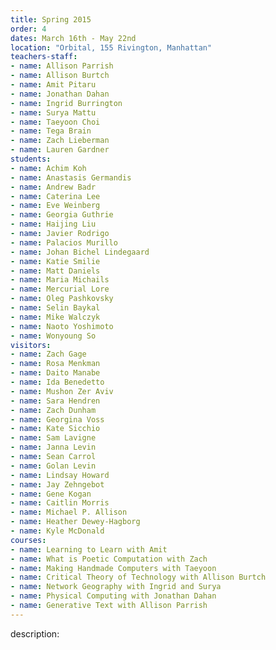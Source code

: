 ```yaml
---
title: Spring 2015
order: 4
dates: March 16th - May 22nd
location: "Orbital, 155 Rivington, Manhattan"
teachers-staff:
- name: Allison Parrish
- name: Allison Burtch
- name: Amit Pitaru
- name: Jonathan Dahan
- name: Ingrid Burrington
- name: Surya Mattu
- name: Taeyoon Choi
- name: Tega Brain
- name: Zach Lieberman
- name: Lauren Gardner
students: 
- name: Achim Koh
- name: Anastasis Germandis
- name: Andrew Badr
- name: Caterina Lee
- name: Eve Weinberg
- name: Georgia Guthrie
- name: Haijing Liu
- name: Javier Rodrigo 
- name: Palacios Murillo
- name: Johan Bichel Lindegaard
- name: Katie Smilie
- name: Matt Daniels
- name: Maria Michails 
- name: Mercurial Lore 
- name: Oleg Pashkovsky
- name: Selin Baykal
- name: Mike Walczyk
- name: Naoto Yoshimoto
- name: Wonyoung So
visitors:
- name: Zach Gage 
- name: Rosa Menkman
- name: Daito Manabe
- name: Ida Benedetto
- name: Mushon Zer Aviv
- name: Sara Hendren
- name: Zach Dunham
- name: Georgina Voss
- name: Kate Sicchio
- name: Sam Lavigne
- name: Janna Levin
- name: Sean Carrol
- name: Golan Levin
- name: Lindsay Howard
- name: Jay Zehngebot
- name: Gene Kogan
- name: Caitlin Morris
- name: Michael P. Allison
- name: Heather Dewey-Hagborg
- name: Kyle McDonald
courses:
- name: Learning to Learn with Amit
- name: What is Poetic Computation with Zach
- name: Making Handmade Computers with Taeyoon
- name: Critical Theory of Technology with Allison Burtch
- name: Network Geography with Ingrid and Surya
- name: Physical Computing with Jonathan Dahan
- name: Generative Text with Allison Parrish
---
```

description: 
